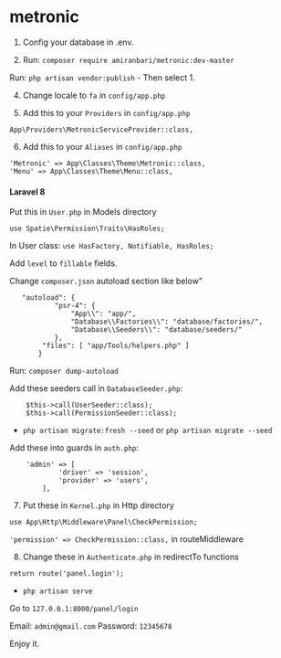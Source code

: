 # metronic

1) Config your database in .env.

2) Run:
`composer require amiranbari/metronic:dev-master`

Run: `php artisan vendor:publish` - Then select 1.
 
4) Change locale to `fa` in `config/app.php`
 
5) Add this to your `Providers` in `config/app.php`
 
`App\Providers\MetronicServiceProvider::class,`
 
6) Add this to your `Aliases` in `config/app.php`

```
'Metronic' => App\Classes\Theme\Metronic::class,
'Menu' => App\Classes\Theme\Menu::class,
```
 
 #### Laravel 8
 Put this in `User.php` in Models directory
 
 `use Spatie\Permission\Traits\HasRoles;`
 
 In User class:
`use HasFactory, Notifiable, HasRoles;`

Add `level` to `fillable` fields.

Change `composer.json` autoload section like below"
```
   "autoload": {
           "psr-4": {
               "App\\": "app/",
               "Database\\Factories\\": "database/factories/",
               "Database\\Seeders\\": "database/seeders/"
           },
   		"files": [ "app/Tools/helpers.php" ]
       }   
 ```
 
 Run: `composer dump-autoload`
 
 Add these seeders call in `DatabaseSeeder.php`:
```
	$this->call(UserSeeder::class);
	$this->call(PermissionSeeder::class);
```

- `php artisan migrate:fresh --seed` or `php artisan migrate --seed`

 Add these into guards in `auth.php`:
```
	'admin' => [
            'driver' => 'session',
            'provider' => 'users',
        ],
```
7) Put these in `Kernel.php` in Http directory

`use App\Http\Middleware\Panel\CheckPermission;`

`'permission' => CheckPermission::class,` in routeMiddleware 

8) Change these in `Authenticate.php` in redirectTo functions

`return route('panel.login');`

  
- `php artisan serve`

Go to `127.0.0.1:8000/panel/login`

Email: `admin@gmail.com`
Password: `12345678`

Enjoy it.

